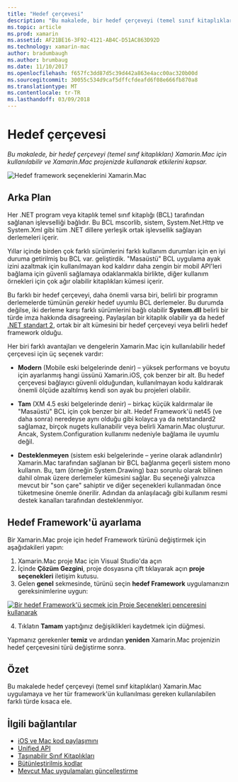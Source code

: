 ```yaml
---
title: "Hedef çerçevesi"
description: "Bu makalede, bir hedef çerçeveyi (temel sınıf kitaplıkları) Xamarin.Mac için kullanılabilir ve Xamarin.Mac projenizde kullanarak etkilerini kapsar."
ms.topic: article
ms.prod: xamarin
ms.assetid: AF21BE16-3F92-4121-AB4C-D51AC863D92D
ms.technology: xamarin-mac
author: bradumbaugh
ms.author: brumbaug
ms.date: 11/10/2017
ms.openlocfilehash: f657fc3dd87d5c39d442a863e4acc00ac320b00d
ms.sourcegitcommit: 30055c534d9caf5dffcfdeafd6f08e666fb870a8
ms.translationtype: MT
ms.contentlocale: tr-TR
ms.lasthandoff: 03/09/2018
---
```

# <a name="target-framework"></a>Hedef çerçevesi

_Bu makalede, bir hedef çerçeveyi (temel sınıf kitaplıkları) Xamarin.Mac için kullanılabilir ve Xamarin.Mac projenizde kullanarak etkilerini kapsar._

![Hedef framework seçeneklerini Xamarin.Mac](target-framework-images/select-target.png "Target Xamarin.Mac framework seçenekleri")

## <a name="background"></a>Arka Plan

Her .NET program veya kitaplık temel sınıf kitaplığı (BCL) tarafından sağlanan işlevselliği bağlıdır. Bu BCL mscorlib, sistem, System.Net.Http ve System.Xml gibi tüm .NET dillere yerleşik ortak işlevsellik sağlayan derlemeleri içerir.

Yıllar içinde birden çok farklı sürümlerini farklı kullanım durumları için en iyi duruma getirilmiş bu BCL var. geliştirdik. "Masaüstü" BCL uygulama ayak izini azaltmak için kullanılmayan kod kaldırır daha zengin bir mobil API'leri bağlama için güvenli sağlamaya odaklanmakla birlikte, diğer kullanım örnekleri için çok ağır olabilir kitaplıkları kümesi içerir.

Bu farklı bir hedef çerçeveyi, daha önemli varsa biri, belirli bir programın derlemelerde tümünün *gerekir* hedef uyumlu BCL derlemeler. Bu durumda değilse, iki derleme karşı farklı sürümlerini bağlı olabilir **System.dll** belirli bir türde imza hakkında disagreeing. Paylaşılan bir kitaplık olabilir ya da hedef [.NET standart 2](https://blog.xamarin.com/share-code-net-standard-2-0/), ortak bir alt kümesini bir hedef çerçeveyi veya belirli hedef framework olduğu.

Her biri farklı avantajları ve dengelerin Xamarin.Mac için kullanılabilir hedef çerçevesi için üç seçenek vardır:

- **Modern** (Mobile eski belgelerinde denir) – yüksek performans ve boyutu için ayarlanmış hangi üssünü Xamarin.iOS, çok benzer bir alt. Bu hedef çerçevesi bağlayıcı güvenli olduğundan, kullanılmayan kodu kaldırarak önemli ölçüde azaltılmış kendi son ayak bu projeleri olabilir.

- **Tam** (XM 4.5 eski belgelerinde denir) – birkaç küçük kaldırmalar ile "Masaüstü" BCL için çok benzer bir alt. Hedef Framework'ü net45 (ve daha sonra) neredeyse aynı olduğu gibi kolayca ya da netstandard2 sağlamaz, birçok nugets kullanabilir veya belirli Xamarin.Mac oluşturur. Ancak, System.Configuration kullanımı nedeniyle bağlama ile uyumlu değil.

- **Desteklenmeyen** (sistem eski belgelerinde – yerine olarak adlandırılır) Xamarin.Mac tarafından sağlanan bir BCL bağlanma geçerli sistem mono kullanın. Bu, tam (örneğin System.Drawing) bazı sorunlu olarak bilinen dahil olmak üzere derlemeler kümesini sağlar. Bu seçeneği yalnızca mevcut bir "son çare" sahiptir ve diğer seçenekleri kullanmadan önce tüketmesine önemle önerilir. Adından da anlaşılacağı gibi kullanım resmi destek kanalları tarafından desteklenmiyor.

## <a name="setting-the-target-framework"></a>Hedef Framework'ü ayarlama

Bir Xamarin.Mac proje için hedef Framework türünü değiştirmek için aşağıdakileri yapın:

1. Xamarin.Mac proje Mac için Visual Studio'da açın
2. İçinde **Çözüm Gezgini**, proje dosyasına çift tıklayarak açın **proje seçenekleri** iletişim kutusu.
3. Gelen **genel** sekmesinde, türünü seçin **hedef Framework** uygulamanızın gereksinimlerine uygun:

  [![Bir hedef Framework'ü seçmek için Proje Seçenekleri penceresini kullanarak](target-framework-images/select-target-full.png "bir hedef Framework'ü seçmek için Proje Seçenekleri penceresini kullanma")](target-framework-images/select-target-full-large.png#lightbox)

4. Tıklatın **Tamam** yaptığınız değişiklikleri kaydetmek için düğmesi.

Yapmanız gerekenler **temiz** ve ardından **yeniden** Xamarin.Mac projenizin hedef çerçevesini türü değiştirme sonra.

## <a name="summary"></a>Özet

Bu makalede hedef çerçeveyi (temel sınıf kitaplıkları) Xamarin.Mac uygulamaya ve her tür framework'ün kullanılması gereken kullanılabilen farklı türde kısaca ele.


## <a name="related-links"></a>İlgili bağlantılar

- [iOS ve Mac kod paylaşımını](~/cross-platform/macios/index.md)
- [Unified API](~/cross-platform/macios/unified/index.md)
- [Taşınabilir Sınıf Kitaplıkları](~/cross-platform/app-fundamentals/pcl.md)
- [Bütünleştirilmiş kodlar](~/cross-platform/internals/available-assemblies.md)
- [Mevcut Mac uygulamaları güncelleştirme](~/cross-platform/macios/unified/updating-mac-apps.md)
